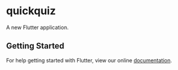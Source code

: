 # quickquiz

A new Flutter application.

## Getting Started

For help getting started with Flutter, view our online
[documentation](https://flutter.io/).
